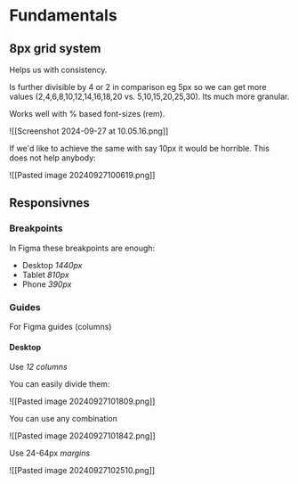 # Fundamentals

## 8px grid system

Helps us with consistency.

Is further divisible by 4 or 2 in comparison eg 5px so we can get more values (2,4,6,8,10,12,14,16,18,20 vs.  5,10,15,20,25,30). Its much more granular.

Works well with % based font-sizes (rem).

![[Screenshot 2024-09-27 at 10.05.16.png]]

If we'd like to achieve the same with say 10px it would be horrible.
This does not help anybody:

![[Pasted image 20240927100619.png]]

## Responsivnes

### Breakpoints
In Figma these breakpoints are enough:

- Desktop *1440px*
- Tablet *810px*
-  Phone *390px*

### Guides
For Figma guides (columns)

#### Desktop 

Use *12 columns*

You can easily divide them:

![[Pasted image 20240927101809.png]]

You can use any combination

![[Pasted image 20240927101842.png]]

Use 24-64px *margins*

![[Pasted image 20240927102510.png]]










